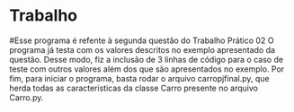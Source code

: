 # Trabalho

#Esse programa é refente à segunda questão do Trabalho Prático 02
O programa já testa com os valores descritos no exemplo apresentado da questão. Desse modo, fiz a inclusão de 3 linhas de código para o caso de teste com outros valores além dos que são apresentados no exemplo. Por fim, para iniciar o programa, basta rodar o arquivo carropjfinal.py, que herda todas as caracteristicas da classe Carro presente no arquivo Carro.py.
